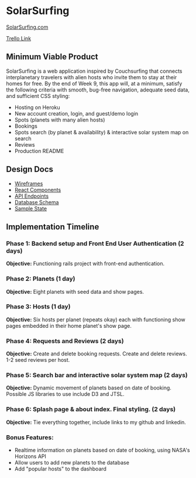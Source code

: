 SolarSurfing
============

[SolarSurfing.com](https://solarsurfing.herokuapp.com/)

[Trello Link](https://trello.com/b/zjB9JjRf/solarsurfing)

Minimum Viable Product
----------------------

SolarSurfing is a web application inspired by Couchsurfing that connects interplanetary travelers with alien hosts who invite them to stay at their homes for free. By the end of Week 9, this app will, at a minimum, satisfy the following criteria with smooth, bug-free navigation, adequate seed data, and sufficient CSS styling:

+ Hosting on Heroku
+ New account creation, login, and guest/demo login
+ Spots (planets with many alien hosts)
+ Bookings
+ Spots search (by planet & availability) & interactive solar system map on search
+ Reviews
+ Production README

Design Docs
-----------

+ [Wireframes](https://github.com/djfletcher/SolarSurfing/tree/master/docs/wireframes)
+ [React Components](https://github.com/djfletcher/SolarSurfing/blob/master/docs/component-hierarchy.md)
+ [API Endpoints](https://github.com/djfletcher/SolarSurfing/blob/master/docs/api-endpoints.md)
+ [Database Schema](https://github.com/djfletcher/SolarSurfing/blob/master/docs/schema.md)
+ [Sample State](https://github.com/djfletcher/SolarSurfing/blob/master/docs/sample-state.md)

Implementation Timeline
-----------------------

### Phase 1: Backend setup and Front End User Authentication (2 days)
**Objective:** Functioning rails project with front-end authentication.
### Phase 2: Planets (1 day)
**Objective:** Eight planets with seed data and show pages.
### Phase 3: Hosts (1 day)
**Objective:** Six hosts per planet (repeats okay) each with functioning show pages embedded in their home planet's show page.
### Phase 4: Requests and Reviews (2 days)
**Objective:** Create and delete booking requests. Create and delete reviews. 1-2 seed reviews per host.
### Phase 5: Search bar and interactive solar system map (2 days)
**Objective:** Dynamic movement of planets based on date of booking. Possible JS libraries to use include D3 and JTSL.
### Phase 6: Splash page & about index. Final styling. (2 days)
**Objective:** Tie everything together, include links to my github and linkedin.
### Bonus Features:
+ Realtime information on planets based on date of booking, using NASA's Horizons API
+ Allow users to add new planets to the database
+ Add "popular hosts" to the dashboard
